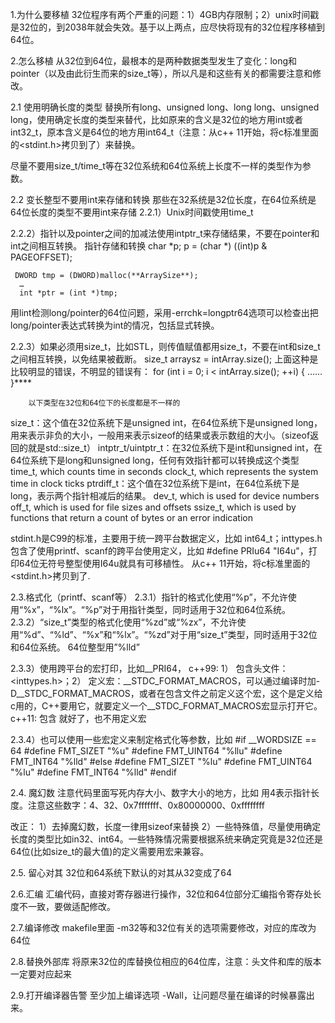 1.为什么要移植
32位程序有两个严重的问题：1）4GB内存限制；2）unix时间戳是32位的，到2038年就会失效。基于以上两点，应尽快将现有的32位程序移植到64位。

2.怎么移植
从32位到64位，最根本的是两种数据类型发生了变化：long和pointer（以及由此衍生而来的size_t等），所以凡是和这些有关的都需要注意和修改。

2.1 使用明确长度的类型
        替换所有long、unsigned long、long long、unsigned long，使用确定长度的类型来替代，比如原来的含义是32位的地方用int或者int32_t，原本含义是64位的地方用int64_t（注意：从c++ 11开始，将c标准里面的<stdint.h>拷贝到了<cstdint>）来替换。

尽量不要用size_t/time_t等在32位系统和64位系统上长度不一样的类型作为参数。

2.2 变长整型不要用int来存储和转换
        那些在32系统是32位长度，在64位系统是64位长度的类型不要用int来存储
2.2.1）Unix时间戳使用time_t

2.2.2）指针以及pointer之间的加减法使用intptr_t来存储结果，不要在pointer和int之间相互转换。
指针存储和转换
    char *p; 
    p = (char *) ((int)p & PAGEOFFSET); 

     DWORD tmp = (DWORD)malloc(**ArraySize**); 
      …   
      int *ptr = (int *)tmp;

用lint检测long/pointer的64位问题，采用-errchk=longptr64选项可以检查出把long/pointer表达式转换为int的情况，包括显式转换。

2.2.3）如果必须用size_t，比如STL，则传值赋值都用size_t，不要在int和size_t之间相互转换，以免结果被截断。
size_t arraysz = intArray.size();
上面这种是比较明显的错误，不明显的错误有：
for (int i = 0; i < intArray.size(); ++i) {
    ……
}****

        以下类型在32位和64位下的长度都是不一样的
size_t：这个值在32位系统下是unsigned int，在64位系统下是unsigned long，用来表示非负的大小，一般用来表示sizeof的结果或表示数组的大小。（sizeof返回的就是std::size_t）
intptr_t/uintptr_t：在32位系统下是int和unsigned int，在64位系统下是long和unsigned long，任何有效指针都可以转换成这个类型
time_t, which counts time in seconds
clock_t, which represents the system time in clock ticks
ptrdiff_t：这个值在32位系统下是int，在64位系统下是long，表示两个指针相减后的结果。
dev_t, which is used for device numbers
off_t, which is used for file sizes and offsets
ssize_t, which is used by functions that return a count of bytes or an error indication

stdint.h是C99的标准，主要用于统一跨平台数据定义，比如 int64_t；inttypes.h包含了使用printf、scanf的跨平台使用定义，比如 #define PRIu64 "I64u"，打印64位无符号整型使用I64u就具有可移植性。
从c++ 11开始，将c标准里面的<stdint.h>拷贝到了<cstdint>.

2.3.格式化（printf、scanf等）
2.3.1）指针的格式化使用“%p”，不允许使用“%x”，“%lx”。“%p”对于用指针类型，同时适用于32位和64位系统。
2.3.2）“size_t”类型的格式化使用“%zd”或“%zx”，不允许使用“%d”、“%ld”、“%x”和“%lx”。“%zd”对于用“size_t”类型，同时适用于32位和64位系统。
64位整型用”%lld”

2.3.3）使用跨平台的宏打印，比如__PRI64，
        c++99: 1） 包含头文件：<inttypes.h>；2） 定义宏：__STDC_FORMAT_MACROS，可以通过编译时加-D__STDC_FORMAT_MACROS，或者在包含文件之前定义这个宏，这个是定义给c用的，C++要用它，就要定义一个__STDC_FORMAT_MACROS宏显示打开它。
c++11: 包含<cinttypes> 就好了，也不用定义宏  

2.3.4）也可以使用一些宏定义来制定格式化等参数，比如
#if __WORDSIZE == 64
#define FMT_SIZET "%u"
#define FMT_UINT64 "%llu"
#define FMT_INT64 "%lld"
#else
#define FMT_SIZET "%lu"
#define FMT_UINT64 "%lu"
#define FMT_INT64 "%lld"
#endif

2.4. 魔幻数
        注意代码里面写死内存大小、数字大小的地方，比如 用4表示指针长度。注意这些数字：4、32、0x7fffffff、0x80000000、0xffffffff

改正：
1）去掉魔幻数，长度一律用sizeof来替换
2）一些特殊值，尽量使用确定长度的类型比如in32、int64。一些特殊情况需要根据系统来确定究竟是32位还是64位(比如size_t的最大值)的定义需要用宏来兼容。

2.5. 留心对其
32位和64系统下默认的对其从32变成了64

2.6.汇编
汇编代码，直接对寄存器进行操作，32位和64位部分汇编指令寄存处长度不一致，要做适配修改。

2.7.编译修改
makefile里面 -m32等和32位有关的选项需要修改，对应的库改为64位

2.8.替换外部库
将原来32位的库替换位相应的64位库，注意：头文件和库的版本一定要对应起来

2.9.打开编译器告警
至少加上编译选项 -Wall，让问题尽量在编译的时候暴露出来。